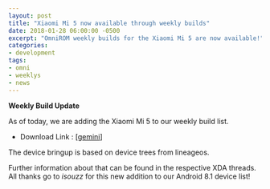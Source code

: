 ```yaml
---
layout: post
title: "Xiaomi Mi 5 now available through weekly builds"
date: 2018-01-28 06:00:00 -0500
excerpt: "OmniROM weekly builds for the Xiaomi Mi 5 are now available!"
categories:
- development
tags:
- omni
- weeklys
- news
---
```



**Weekly Build Update**


As of today, we are adding the Xiaomi Mi 5 to our weekly build list.


 - Download Link : [[gemini](http://dl.omnirom.org/gemini/)]


The device bringup is based on device trees from lineageos.

Further information about that can be found in the respective XDA threads.
All thanks go to *isouzz* for this new addition to our Android 8.1 device list!

